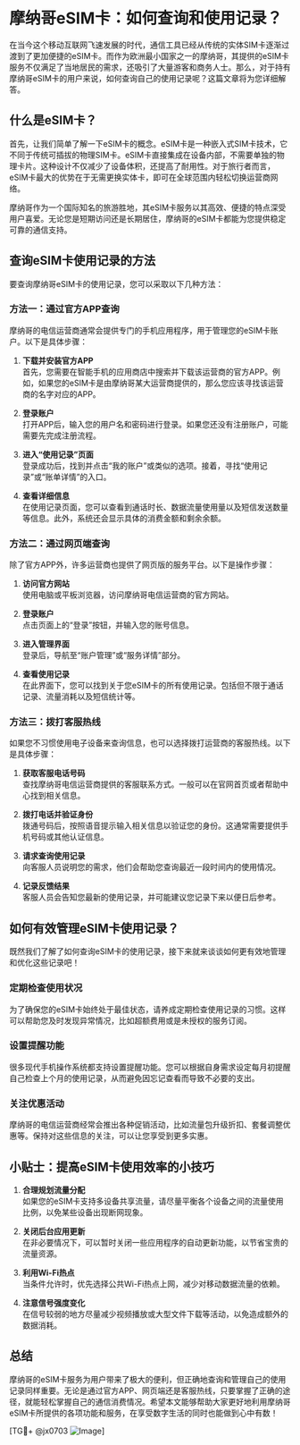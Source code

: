 # 摩纳哥eSIM卡：如何查询和使用记录？
在当今这个移动互联网飞速发展的时代，通信工具已经从传统的实体SIM卡逐渐过渡到了更加便捷的eSIM卡。而作为欧洲最小国家之一的摩纳哥，其提供的eSIM卡服务不仅满足了当地居民的需求，还吸引了大量游客和商务人士。那么，对于持有摩纳哥eSIM卡的用户来说，如何查询自己的使用记录呢？这篇文章将为您详细解答。

## 什么是eSIM卡？

首先，让我们简单了解一下eSIM卡的概念。eSIM卡是一种嵌入式SIM卡技术，它不同于传统可插拔的物理SIM卡。eSIM卡直接集成在设备内部，不需要单独的物理卡片。这种设计不仅减少了设备体积，还提高了耐用性。对于旅行者而言，eSIM卡最大的优势在于无需更换实体卡，即可在全球范围内轻松切换运营商网络。

摩纳哥作为一个国际知名的旅游胜地，其eSIM卡服务以其高效、便捷的特点深受用户喜爱。无论您是短期访问还是长期居住，摩纳哥的eSIM卡都能为您提供稳定可靠的通信支持。

## 查询eSIM卡使用记录的方法

要查询摩纳哥eSIM卡的使用记录，您可以采取以下几种方法：

### 方法一：通过官方APP查询

摩纳哥的电信运营商通常会提供专门的手机应用程序，用于管理您的eSIM卡账户。以下是具体步骤：

1. **下载并安装官方APP**  
   首先，您需要在智能手机的应用商店中搜索并下载该运营商的官方APP。例如，如果您的eSIM卡是由摩纳哥某大运营商提供的，那么您应该寻找该运营商的名字对应的APP。

2. **登录账户**  
   打开APP后，输入您的用户名和密码进行登录。如果您还没有注册账户，可能需要先完成注册流程。

3. **进入“使用记录”页面**  
   登录成功后，找到并点击“我的账户”或类似的选项。接着，寻找“使用记录”或“账单详情”的入口。

4. **查看详细信息**  
   在使用记录页面，您可以查看到通话时长、数据流量使用量以及短信发送数量等信息。此外，系统还会显示具体的消费金额和剩余余额。

### 方法二：通过网页端查询

除了官方APP外，许多运营商也提供了网页版的服务平台。以下是操作步骤：

1. **访问官方网站**  
   使用电脑或平板浏览器，访问摩纳哥电信运营商的官方网站。

2. **登录账户**  
   点击页面上的“登录”按钮，并输入您的账号信息。

3. **进入管理界面**  
   登录后，导航至“账户管理”或“服务详情”部分。

4. **查看使用记录**  
   在此界面下，您可以找到关于您eSIM卡的所有使用记录。包括但不限于通话记录、流量消耗以及短信统计等。

### 方法三：拨打客服热线

如果您不习惯使用电子设备来查询信息，也可以选择拨打运营商的客服热线。以下是具体步骤：

1. **获取客服电话号码**  
   查找摩纳哥电信运营商提供的客服联系方式。一般可以在官网首页或者帮助中心找到相关信息。

2. **拨打电话并验证身份**  
   拨通号码后，按照语音提示输入相关信息以验证您的身份。这通常需要提供手机号码或其他认证信息。

3. **请求查询使用记录**  
   向客服人员说明您的需求，他们会帮助您查询最近一段时间内的使用情况。

4. **记录反馈结果**  
   客服人员会告知您最新的使用记录，并可能建议您记录下来以便日后参考。

## 如何有效管理eSIM卡使用记录？

既然我们了解了如何查询eSIM卡的使用记录，接下来就来谈谈如何更有效地管理和优化这些记录吧！

### 定期检查使用状况

为了确保您的eSIM卡始终处于最佳状态，请养成定期检查使用记录的习惯。这样可以帮助您及时发现异常情况，比如超额费用或是未授权的服务订阅。

### 设置提醒功能

很多现代手机操作系统都支持设置提醒功能。您可以根据自身需求设定每月初提醒自己检查上个月的使用记录，从而避免因忘记查看而导致不必要的支出。

### 关注优惠活动

摩纳哥的电信运营商经常会推出各种促销活动，比如流量包升级折扣、套餐调整优惠等。保持对这些信息的关注，可以让您享受到更多实惠。

## 小贴士：提高eSIM卡使用效率的小技巧

1. **合理规划流量分配**  
   如果您的eSIM卡支持多设备共享流量，请尽量平衡各个设备之间的流量使用比例，以免某些设备出现断网现象。

2. **关闭后台应用更新**  
   在非必要情况下，可以暂时关闭一些应用程序的自动更新功能，以节省宝贵的流量资源。

3. **利用Wi-Fi热点**  
   当条件允许时，优先选择公共Wi-Fi热点上网，减少对移动数据流量的依赖。

4. **注意信号强度变化**  
   在信号较弱的地方尽量减少视频播放或大型文件下载等活动，以免造成额外的数据消耗。

## 总结

摩纳哥的eSIM卡服务为用户带来了极大的便利，但正确地查询和管理自己的使用记录同样重要。无论是通过官方APP、网页端还是客服热线，只要掌握了正确的途径，就能轻松掌握自己的通信消费情况。希望本文能够帮助大家更好地利用摩纳哥eSIM卡所提供的各项功能和服务，在享受数字生活的同时也能做到心中有数！

[TG💪+ @jx0703 ![Image](https://github.com/user-attachments/assets/dbca1d08-cadb-493c-b0ec-ad6f7a83f270)]